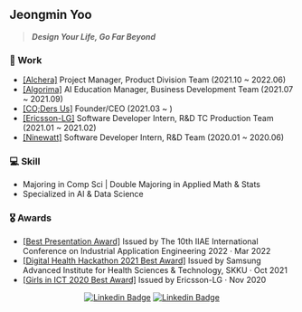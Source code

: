 <!--
**jjjeongmineee/jjjeongmineee** is a ✨ _special_ ✨ repository because its `README.md` (this file) appears on your GitHub profile.

Here are some ideas to get you started:

- 🔭 I’m currently working on ...
- 🌱 I’m currently learning ...
- 👯 I’m looking to collaborate on ...
- 🤔 I’m looking for help with ...
- 💬 Ask me about ...
- 📫 How to reach me: ...
- 😄 Pronouns: ...
- ⚡ Fun fact: ...
-->


## Jeongmin Yoo

> ***Design Your Life, Go Far Beyond***

### 💼 Work
- [[Alchera]](hhttps://alchera.ai/) Project Manager, Product Division Team (2021.10 ~ 2022.06)
- [[Algorima]](https://algorima.io/) AI Education Manager, Business Development Team (2021.07 ~ 2021.09)
- [[CO;Ders Us]](https://www.codersus.org/) Founder/CEO (2021.03 ~ )
- [[Ericsson-LG]](https://www.ericssonlg.com/) Software Developer Intern, R&D TC Production Team (2021.01 ~ 2021.02)
- [[Ninewatt]](https://ninewatt.com/) Software Developer Intern, R&D Team (2020.01 ~ 2020.06)


### 💻 Skill
- Majoring in Comp Sci | Double Majoring in Applied Math & Stats
- Specialized in AI & Data Science

### 🎖 Awards
- [[Best Presentation Award]](https://www2.ia-engineers.org/iciae2022/) Issued by The 10th IIAE International Conference on Industrial Application Engineering 2022 · Mar 2022
- [[Digital Health Hackathon 2021 Best Award]](https://www.facebook.com/digitalhealthhack/) Issued by Samsung Advanced Institute for Health Sciences & Technology, SKKU · Oct 2021
- [[Girls in ICT 2020 Best Award]](https://www.thelec.kr/news/articleView.html?idxno=8850) Issued by Ericsson-LG · Nov 2020


<div align=center>


[![Linkedin Badge](https://img.shields.io/badge/-LinkedIn-0077B5?style=flat&logo=linkedin&logoColor=white&link=https://www.linkedin.com/in/jeongmin-yoo-522a78194/)](https://www.linkedin.com/in/jeongmin-yoo-522a78194/)
[![Linkedin Badge](https://img.shields.io/badge/-Gmail-D14836?style=flat&logo=gmail&logoColor=white&link=mailto:jjjeongmineee@gmail.com)](mailto:jjjeongmineee@gmail.com)

</div>